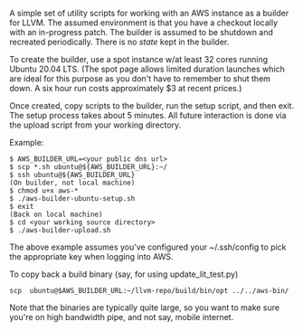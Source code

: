 A simple set of utility scripts for working with an AWS instance as a
builder for LLVM.  The assumed environment is that you have a checkout
locally with an in-progress patch.  The builder is assumed to be
shutdown and recreated periodically.  There is no *state* kept in the
builder.

To create the builder, use a spot instance w/at least 32 cores running
Ubuntu 20.04 LTS.  (The spot page allows limited duration launches
which are ideal for this purpose as you don't have to remember to
shut them down.  A six hour run costs approximately $3 at recent
prices.)

Once created, copy scripts to the builder, run the setup script, and
then exit.  The setup process takes about 5 minutes.  All future
interaction is done via the upload script from your working directory.

Example:

```
$ AWS_BUILDER_URL=<your public dns url>
$ scp *.sh ubuntu@${AWS_BUILDER_URL}:~/
$ ssh ubuntu@${AWS_BUILDER_URL}
(On builder, not local machine)
$ chmod u+x aws-*
$ ./aws-builder-ubuntu-setup.sh
$ exit
(Back on local machine)
$ cd <your working source directory>
$ ./aws-builder-upload.sh
```

The above example assumes you've configured your ~/.ssh/config to pick
the appropriate key when logging into AWS.

To copy back a build binary (say, for using update_lit_test.py)

```
scp  ubuntu@$AWS_BUILDER_URL:~/llvm-repo/build/bin/opt ../../aws-bin/
```

Note that the binaries are typically quite large, so you want to make sure
you're on high bandwidth pipe, and not say, mobile internet.

